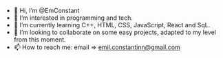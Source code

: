 - 👋 Hi, I’m @EmConstant
- 👀 I’m interested in programming and tech.
- 🌱 I’m currently learning  C++, HTML, CSS, JavaScript, React and SqL.
- 💞️ I’m looking to collaborate on some easy projects, adapted to my level from this moment.
- 📫 How to reach me: email => emil.constantinn@gmail.com 

<!---
EmConstant/EmConstant is a ✨ special ✨ repository because its `README.md` (this file) appears on your GitHub profile.
You can click the Preview link to take a look at your changes.
--->
